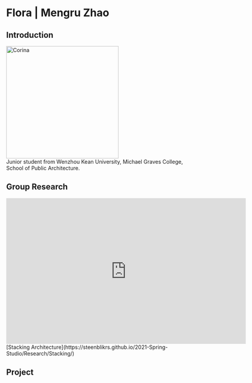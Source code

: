 # Flora | Mengru Zhao

## Introduction
<img alt="Corina" src="https://github.com/steenblikrs/2021-Spring-Studio/blob/gh-pages/students/Flora/%E5%BE%AE%E4%BF%A1%E5%9B%BE%E7%89%87_20210304204639-2.jpg?raw=true" width="300">
<br>
Junior student from Wenzhou Kean University, Michael Graves College, School of Public Architecture.


## Group Research
<iframe src="https://docs.google.com/presentation/d/e/2PACX-1vRsp8V9TEdgmfZdViF6xqjwUoBnNgmnUNQJ1UD6DL49hcvxdlNAHKagDLQSGgNMzg/embed?start=true&loop=true&delayms=3000" frameborder="0" width="640" height="389" allowfullscreen="true" mozallowfullscreen="true" webkitallowfullscreen="true"></iframe>
<br>
[Stacking Architecture](https://steenblikrs.github.io/2021-Spring-Studio/Research/Stacking/)


## Project
